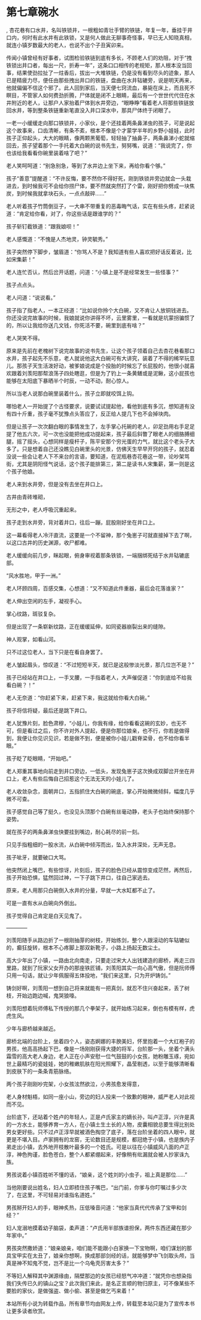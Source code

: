# 第七章碗水
,  杏花巷有口水井，名叫铁锁井，一根粗如青壮手臂的铁链，年复一年，垂挂于井口内，何时有此水井有此铁锁，又是何人做此无聊事奇怪事，早已无人知晓真相，就连小镇岁数最大的老人，也说不出个子丑寅卯来。
   传闻小镇曾经有好事者，试图检验铁链到底有多长，不顾老人们的劝阻，对于“拽铁锁出井口者，每出一尺，折寿一年”，这条口口相传的老规矩，那人根本没当回事，结果使劲拉扯了一炷香后，拔出一大堆铁链，仍是没有看到尽头的迹象，那人已是精疲力尽，便任由那些拽出井口的铁链，盘曲在水井轱辘旁，说是明天再来，他就偏偏不信这个邪了。此人回到家后，当天便七窍流血，暴毙在床上，而且死不瞑目，不管家人如何费劲折腾，尸体就是闭不上眼睛，最后有一个世世代代住在水井附近的老人，让那户人家抬着尸体到水井旁边，“眼睁睁”看着老人将那些铁链放回水井，等到整条铁链重新笔直没入井口深水中，那具尸体终于闭眼了。
   一老一小缓缓走向那口铁锁井，小家伙，是个还挂着两条鼻涕虫的孩子，可是说起这个故事来，口齿清晰，有条不紊，根本不像是个才蒙学半年的乡野小娃娃，此时孩子正仰起头，大大的眼睛，像两颗黑葡萄，轻轻抽了抽鼻子，两条鼻涕小蛇就缩回去，孩子望着那个一手托着大白碗的说书先生，努努嘴，说道：“我说完了，你也该给我看看你碗里装着啥了吧？”
   老人笑呵呵道：“别急别急，等到了水井边上坐下来，再给你看个够。”
   孩子“善意”提醒道：“不许反悔，要不然你不得好死，刚到铁锁井旁边就会一头栽进去，到时候我可不会给你捞尸体，要不然就突然打了个雷，刚好把你劈成一块焦炭，到时候我就拿块石头，一点点敲碎……”
   老人听着孩子竹筒倒豆子，一大串不带重复的恶毒晦气话，实在有些头疼，赶紧说道：“肯定给你看，对了，你这些话是跟谁学的？”
   孩子斩钉截铁道：“跟我娘呗！”
   老人感慨道：“不愧是人杰地灵，钟灵毓秀。”
   孩子突然停下脚步，皱眉道：“你骂人不是？我知道有些人喜欢把好话反着说，比如宋集薪！”
   老人连忙否认，然后岔开话题，问道：“小镇上是不是经常发生一些怪事？”
   孩子点点头。
   老人问道：“说说看。”
   孩子指了指老人，一本正经道：“比如说你拎个大白碗，又不肯让人放铜钱进去。你还没说完故事的时候，我娘就说你讲得不坏，云里雾里，一看就是坑蒙拐骗惯了的，所以让我给你送几文钱，你死活不要，碗里到底有啥？”
   老人哭笑不得。
   原来是先前在老槐树下说完故事的说书先生，让这个孩子领着自己去杏花巷看那口水井，孩子起先不乐意，老人就说他这大白碗可有大讲究，装着了不得的稀罕玩意儿。那孩子天生活泼好动，被爹娘说成是个投胎的时候忘了长屁股的，他很小就喜欢跟着刘羡阳那帮浪荡子四处瞎逛，但是为了钓上一条黄鳝或是泥鳅，这小屁孩也能够在太阳底下暴晒半个时辰，一动不动，耐心惊人。
   所以当老人说那白碗里装着什么，孩子立即就咬饵上钩。
   哪怕老人一开始提了个古怪要求，说要试试提起他，看他到底有多沉，想知道有没有四十斤重，孩子毫不犹豫点头答应了，反正给人提几下也不会掉块肉。
   但是让孩子一次次翻白眼的事情发生了，左手掌心托碗的老人，卯足劲用右手足足提了他五六次，可一次也没能把他成功提起来，孩子最后斜瞥了眼老人的细胳膊细腿，摇了摇头，心想同样是瘦杆子，陈平安那个穷光蛋的力气，就比这个老头子大多了。只是想着自己还没瞧见白碗里头的光景，仿佛天生早早开窍的孩子，就忍着没说一些会让老人下不来台的言语，要知道，在泥瓶巷杏花巷这一带，论吵架骂街，尤其是阴阳怪气说话，这个孩子能排第三，第二是读书人宋集薪，第一则是这个孩子他娘。
   老人来到水井旁，但是没有去坐在井口上。
   古井由青砖堆砌，
   无形之中，老人呼吸沉重起来。
   孩子走到水井旁，背对着井口，往后一蹦，屁股刚好坐在井口上。
   这一幕看得老人冷汗直流，这要是一个不留神，那个兔崽子可就直接掉下去了啊，以这口古井的历史渊源，收尸都难。
   老人缓缓向前几步，眯起眼，俯身审视着那条铁锁，一端捆绑死结于水井轱辘底部。
   “风水胜地，甲于一洲。”
   老人环顾四周，百感交集，心想道：“又不知道此件重器，最后会花落谁家？”
   老人伸出空闲的左手，凝视手心。
   掌心纹路，斑驳复杂。
   但是出现了一条崭新纹路，正在缓缓延伸，如同瓷器崩裂出来的缝隙。
   神人观掌，如看山河。
   只不过这位老人，当下只是在看自身罢了。
   老人皱起眉头，惊叹道：“不过短短半天，就已是这般惨淡光景，那几位岂不是？”
   孩子已经站在井口上，一手叉腰，一手指着老人，大声催促道：“你到底给不给我看白碗？！”
   老人无奈道：“你赶紧下来，赶紧下来，我这就给你看大白碗。”
   孩子将信将疑，最后还是跳下井口。
   老人犹豫片刻，脸色肃穆，“小娃儿，你我有缘，给你看看这碗的玄妙，也无不可，但是看过之后，你不许对外人提起，便是你那位娘亲，也不行，你若是做得到，我便让你见识见识，若是做不到，便是被你小娃儿戳脊梁骨，也不给你看半眼。”
   孩子眨了眨眼睛，“开始吧。”
   老人郑重其事地向前走到井口旁边，一低头，发现兔崽子这次换成双脚岔开坐在井口上，老人有些后悔自己招惹这个无法无天的小娃儿了。
   老人收敛杂念，面朝井口，五指抓住大白碗的碗底，掌心开始微微倾斜，幅度几乎微不可查。
   孩子感觉自己等了挺久，也没见头顶那个白碗有丝毫动静，老头子也始终保持那个姿势。
   就在孩子的两条鼻涕虫快要挂到嘴边，耐心耗尽的前一刻。
   只见手指粗细的一股水流，从白碗中倾泻而出，坠入水井深处，无声无息。
   孩子呲牙，就要破口大骂。
   他突然闭上嘴巴，有些惊讶，片刻后，孩子的脸色已经从震惊变成茫然，再然后，孩子开始恐惧，猛然回过神，一下子跳下井口，往自己家逃去。
   原来，老人用那只白碗倒入水井的分量，早就一大水缸都不止了。
   可是一直有水从白碗向外倒出。
   孩子觉得自己肯定是白天见鬼了。
   ————
   刘羡阳随手从路边折了一根刚抽芽的树枝，开始练剑，整个人跟滚动的车轱辘似的，癫狂旋转，根本不心疼脚上那双新靴子，小路上扬起无数尘土。
   高大少年出了小镇，一路由北向南走，只要走过宋大人出钱建造的廊桥，再走三四里路，就到了阮家父女开办的那座铁匠铺，刘羡阳其实一向心高气傲，但是阮师傅只用一句话，就让少年佩服得五体投地，“我们来这里，只为开炉铸剑。”
   铸剑好啊，刘羡阳一想到自己将来就能有一把真剑，就忍不住兴奋起来，丢了树枝，开始边跑边喊，鬼哭狼嚎。
   刘羡阳想着阮师傅私下传授的那几个拳架子，就开始练习起来，倒也有模有样，虎虎生风。
   少年与廊桥越来越近。
   廊桥北端的台阶上，坐着四个人，姿态婀娜的丰腴美妇，怀里抱着一个大红袍子的男孩，他高高扬起下巴，像是一场刚刚获得大捷的将军，台阶那一头，坐着个满头霜雪的高大老人身边，老人正在小声安慰一位气鼓鼓的小女孩，她粉雕玉琢，宛如世上最精巧的瓷娃娃，她的稚嫩肌肤在阳光照耀下，晶莹剔透，以至于能够清晰看到皮肤下的一条条青筋脉络。
   两个孩子刚刚吵完架，小女孩泫然欲泣，小男孩愈发得意，
   老人身材魁梧，如同一座小山，旁边的妇人投来一个致歉的眼神，威严老人对此视而不见。
   台阶底下，还站着个姓卢的年轻人，正是卢氏家主的嫡长孙，叫卢正淳，兴许是真的一方水土，能够养育一方人，在小镇土生土长的人物，皮囊相貌总要生得比别处男女更好些。只不过卢正淳早就被酒色掏空了底子，落在台阶坐着的四人眼中，就更是不堪入目。卢家拥有的龙窑，无论数目还是规模，都冠绝于小镇，也是族内子弟走出小镇，去外地开枝散叶最多的一个姓氏。可是以往在小镇威风八面的卢正淳，神色拘谨，脸色苍白，整个人都紧绷起来，好像稍有纰漏就会被人抄家诛九族。
   男孩说着小镇百姓听不懂的话，“娘亲，这个姓刘的小虫子，祖上真是那位……”
   当他刚要说出姓名，妇人立即捂住孩子嘴巴，“出门前，你爹与你叮嘱过多少次了，在这里，不可轻易对谁指名道姓。”
   男孩掰开妇人的手，眼神炙热，压低嗓音问道：“他家当真代代传承了宝甲和剑经？”
   妇人宠溺地摸着幼子脑袋，柔声道：“卢氏用半部族谱担保，两件东西还藏在那少年家中。”
   男孩突然撒娇道：“娘亲娘亲，咱们能不能跟小白家换一下宝物啊，咱们谋划的那具宝甲实在太丑了，娘亲你想啊，换成那部剑经的话，就能够梦中飞剑取头颅，当真是神不知鬼不觉，岂不是比一个乌龟壳厉害太多？”
   不等妇人解释其中渊源缘由，隔壁那边的女孩已经怒气冲冲道：“就凭你也想染指我们失传已久的镇山之宝？此次我们来此，是名正言顺的物归原主，可不像某些不要脸的家伙，是做强盗、做小偷、甚至是做乞丐来着！”
  本站所有小说为转载作品，所有章节均由网友上传，转载至本站只是为了宣传本书让更多读者欣赏。